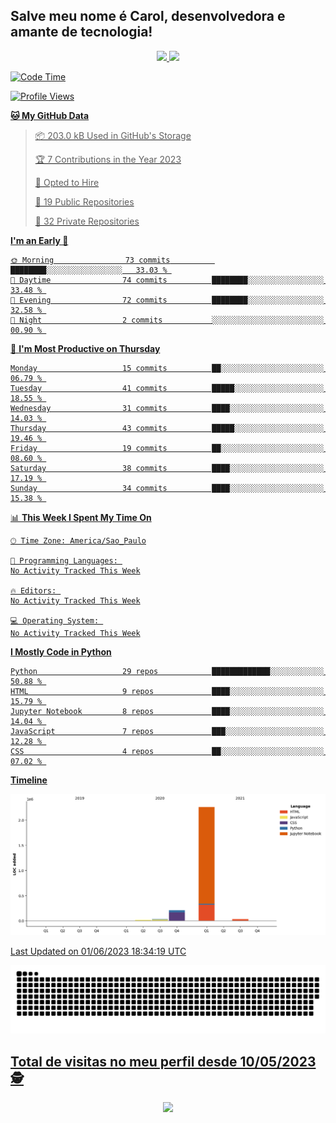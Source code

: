 ## Salve meu nome é Carol, desenvolvedora e amante de tecnologia!

<div align="center">
  <a href="https://github.com/CaroliTavares">
  <img height="120em" src="https://github-readme-stats.vercel.app/api?username=CaroliTavares&show_icons=true&theme=dracula&include_all_commits=true&count_private=true"/>
  <img height="120em" src="https://github-readme-stats.vercel.app/api/top-langs/?username=CaroliTavares&layout=compact&langs_count=7&theme=dracula"/>
</div>
  
<!--START_SECTION:waka-->
![Code Time](http://img.shields.io/badge/Code%20Time-2%20hrs%209%20mins-blue)

![Profile Views](http://img.shields.io/badge/Profile%20Views-0-blue)

**🐱 My GitHub Data** 

> 📦 203.0 kB Used in GitHub's Storage 
 > 
> 🏆 7 Contributions in the Year 2023
 > 
> 💼 Opted to Hire
 > 
> 📜 19 Public Repositories 
 > 
> 🔑 32 Private Repositories 
 > 
**I'm an Early 🐤** 

```text
🌞 Morning                73 commits          ████████░░░░░░░░░░░░░░░░░   33.03 % 
🌆 Daytime                74 commits          ████████░░░░░░░░░░░░░░░░░   33.48 % 
🌃 Evening                72 commits          ████████░░░░░░░░░░░░░░░░░   32.58 % 
🌙 Night                  2 commits           ░░░░░░░░░░░░░░░░░░░░░░░░░   00.90 % 
```
📅 **I'm Most Productive on Thursday** 

```text
Monday                   15 commits          ██░░░░░░░░░░░░░░░░░░░░░░░   06.79 % 
Tuesday                  41 commits          █████░░░░░░░░░░░░░░░░░░░░   18.55 % 
Wednesday                31 commits          ████░░░░░░░░░░░░░░░░░░░░░   14.03 % 
Thursday                 43 commits          █████░░░░░░░░░░░░░░░░░░░░   19.46 % 
Friday                   19 commits          ██░░░░░░░░░░░░░░░░░░░░░░░   08.60 % 
Saturday                 38 commits          ████░░░░░░░░░░░░░░░░░░░░░   17.19 % 
Sunday                   34 commits          ████░░░░░░░░░░░░░░░░░░░░░   15.38 % 
```


📊 **This Week I Spent My Time On** 

```text
🕑︎ Time Zone: America/Sao_Paulo

💬 Programming Languages: 
No Activity Tracked This Week

🔥 Editors: 
No Activity Tracked This Week

💻 Operating System: 
No Activity Tracked This Week
```

**I Mostly Code in Python** 

```text
Python                   29 repos            █████████████░░░░░░░░░░░░   50.88 % 
HTML                     9 repos             ████░░░░░░░░░░░░░░░░░░░░░   15.79 % 
Jupyter Notebook         8 repos             ████░░░░░░░░░░░░░░░░░░░░░   14.04 % 
JavaScript               7 repos             ███░░░░░░░░░░░░░░░░░░░░░░   12.28 % 
CSS                      4 repos             ██░░░░░░░░░░░░░░░░░░░░░░░   07.02 % 
```



**Timeline**

![Lines of Code chart](https://raw.githubusercontent.com/CaroliTavares/CaroliTavares/main/assets/bar_graph.png)


 Last Updated on 01/06/2023 18:34:19 UTC
<!--END_SECTION:waka-->
  
  <picture>
  <source media="(prefers-color-scheme: dark)" srcset="https://raw.githubusercontent.com/CaroliTavares/CaroliTavares/output/github-contribution-grid-snake-dark.svg">
  <source media="(prefers-color-scheme: light)" srcset="https://raw.githubusercontent.com/CaroliTavares/CaroliTavares/output/github-contribution-grid-snake.svg">
  <img alt="github contribution grid snake animation" src="https://raw.githubusercontent.com/CaroliTavares/CaroliTavares/output/github-contribution-grid-snake.svg">
</picture>
 <p align="center"> 

 ## Total de visitas no meu perfil desde 10/05/2023 :detective: <br>
 <p align="center"> 
   <img alingn="center" src="https://profile-counter.glitch.me/CaroliTavares/count.svg" />
 </p>

</p>
